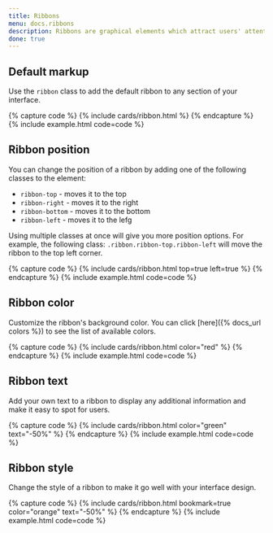 ```yaml
---
title: Ribbons
menu: docs.ribbons
description: Ribbons are graphical elements which attract users' attention to a given element of an interface and make it stand out. 
done: true
---
```



## Default markup

Use the `ribbon` class to add the default ribbon to any section of your interface.   

{% capture code %}
{% include cards/ribbon.html %}
{% endcapture %}
{% include example.html code=code %}


## Ribbon position

You can change the position of a ribbon by adding one of the following classes to the element:

- `ribbon-top` - moves it to the top
- `ribbon-right` - moves it to the right
- `ribbon-bottom` - moves it to the bottom
- `ribbon-left` - moves it to the lefg

Using multiple classes at once will give you more position options. For example, the following class: `.ribbon.ribbon-top.ribbon-left` will move the ribbon to the top left corner.

{% capture code %}
{% include cards/ribbon.html top=true left=true %}
{% endcapture %}
{% include example.html code=code %}


## Ribbon color

Customize the ribbon's background color. You can click [here]({% docs_url colors %}) to see the list of available colors.

{% capture code %}
{% include cards/ribbon.html color="red" %}
{% endcapture %}
{% include example.html code=code %}


## Ribbon text

Add your own text to a ribbon to display any additional information and make it easy to spot for users.

{% capture code %}
{% include cards/ribbon.html color="green" text="-50%" %}
{% endcapture %}
{% include example.html code=code %}


## Ribbon style

Change the style of a ribbon to make it go well with your interface design. 

{% capture code %}
{% include cards/ribbon.html bookmark=true color="orange" text="-50%" %}
{% endcapture %}
{% include example.html code=code %}

